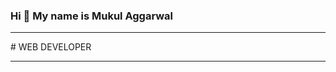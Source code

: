 ### Hi 👋 My name is Mukul Aggarwal
<hr>
# WEB DEVELOPER
<hr>
<!--
**MukulAggarwal21/MukulAggarwal21** is a ✨ _specIal_ ✨ repository because its `README.md` (this file) appears on your GitHub profile.

Here are some ideas to get you srarted;

- 🔭 I’m currently working on ...
- 🌱 I’m currently learning ...
- 👯 I’m looking to collaborate on ...
- 🤔 I’m looking for help with ...
- 💬 Ask me about ...
- 📫 How to reach me: ...
- 😄 Pronouns: ...
- ⚡ Fun fact: ...
-->

